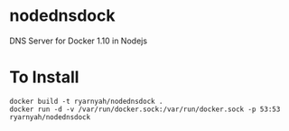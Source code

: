 # nodednsdock
DNS Server for Docker 1.10 in Nodejs

# To Install

```
docker build -t ryarnyah/nodednsdock .
docker run -d -v /var/run/docker.sock:/var/run/docker.sock -p 53:53 ryarnyah/nodednsdock
```
